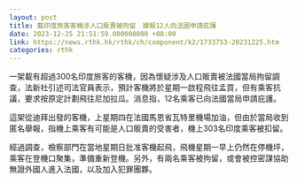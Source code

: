 ```yaml
---
layout: post
title: 載印度旅客客機涉人口販賣被拘留　據報12人向法國申請庇護
date: 2023-12-25 21:51:59.000000000 +08:00
link: https://news.rthk.hk/rthk/ch/component/k2/1733753-20231225.htm
categories: rthk
---
```


一架載有超過300名印度旅客的客機，因為懷疑涉及人口販賣被法國當局拘留調查，法新社引述司法官員表示，預計客機將於星期一啟程飛往孟買，但有乘客抗議，要求按原定計劃飛往尼加拉瓜。消息指，12名乘客已向法國當局申請庇護。

這架從迪拜出發的客機，上星期四在法國馬恩省瓦特里機場加油，但由於當局收到匿名舉報，指機上乘客有可能是人口販賣的受害者，機上303名印度乘客被扣留。

經過調查，檢察部門在當地星期日批准客機起飛，飛機星期一早上仍然在停機坪，乘客在登機口聚集，準備重新登機。另外，有兩名乘客被拘留，或會被控密謀協助無證外國人進入法國，以及加入犯罪團夥。
